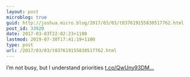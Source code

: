 ```yaml
---
layout: post
microblog: true
guid: http://joshua.micro.blog/2017/03/03/t837619155830517762.html
post_id: 33920
date: 2017-03-03T22:02:23+1100
lastmod: 2019-07-30T17:41:19+1100
type: post
url: /2017/03/03/t837619155830517762.html
---
```

I’m not busy, but I understand priorities [t.co/QwUny93DM...](https://t.co/QwUny93DMM)

